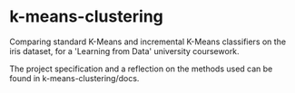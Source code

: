 # k-means-clustering
Comparing standard K-Means and incremental K-Means classifiers on the iris dataset, for a 'Learning from Data' university coursework.

The project specification and a reflection on the methods used can be found in k-means-clustering/docs.
